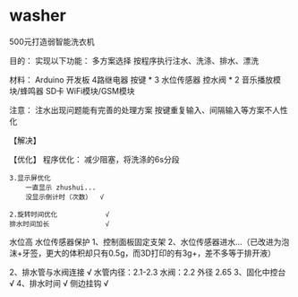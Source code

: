 # washer
500元打造弱智能洗衣机

目的：
实现以下功能：
多方案选择
按程序执行注水、洗涤、排水、漂洗



材料：
Arduino 开发板
4路继电器
按键 * 3
水位传感器
控水阀 * 2
音乐播放模块/蜂鸣器
SD卡
WiFi模块/GSM模块



注意：
注水出现问题能有完善的处理方案
按键重复输入、间隔输入等方案不人性化


【解决】


【优化】
程序优化：
	减少阻塞，将洗涤的6s分段

	3.显示屏优化
		一直显示 zhushui...
		没显示倒计时（次数）	√

	2.旋转时间优化			√
	排水时间加长				√


水位高
水位传感器保护
1、控制面板固定支架
2、水位传感器进水...（已改进为泡沫+牙签，更大的体积却只有0.5g，而3D打印的有3g+，差不多等于排开液）


2、排水管与水阀连接			√
	水管内径：2.1-2.3
	水阀：2.2	外径 2.65
3、固化中控台					√
4、排水时间					√
侧边挂钩						√
